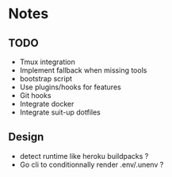 # Notes

## TODO

- Tmux integration
- Implement fallback when missing tools
- bootstrap script
- Use plugins/hooks for features
- Git hooks
- Integrate docker
- Integrate suit-up dotfiles


## Design

- detect runtime like heroku buildpacks ?
- Go cli to conditionnally render .env/.unenv ?
